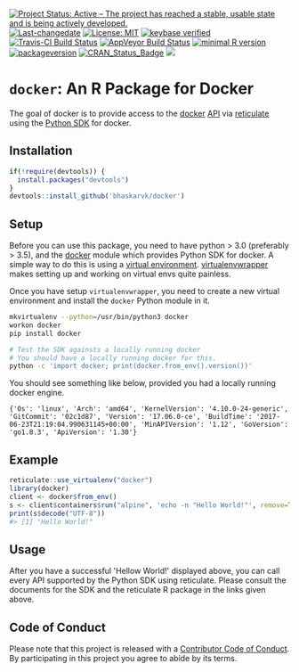 
[![Project Status: Active – The project has reached a stable, usable state and is being actively developed.](http://www.repostatus.org/badges/latest/active.svg)](http://www.repostatus.org/#active) [![Last-changedate](https://img.shields.io/badge/last%20change-2017--07--10-green.svg)](/commits/master) [![License: MIT](https://img.shields.io/badge/License-MIT-yellow.svg)](https://opensource.org/licenses/MIT) [![keybase verified](https://img.shields.io/badge/keybase-verified-brightgreen.svg)](https://gist.github.com/bhaskarvk/46fbf2ba7b5713151d7e) [![Travis-CI Build Status](https://travis-ci.org/bhaskarvk/docker.svg?branch=master)](https://travis-ci.org/bhaskarvk/docker) [![AppVeyor Build Status](https://ci.appveyor.com/api/projects/status/github/bhaskarvk/docker?branch=master&svg=true)](https://ci.appveyor.com/project/bhaskarvk/docker) [![minimal R version](https://img.shields.io/badge/R%3E%3D-3.1.0-6666ff.svg)](https://cran.r-project.org/) [![packageversion](https://img.shields.io/badge/Package%20version-0.0.1-orange.svg?style=flat-square)](commits/master) [![CRAN\_Status\_Badge](http://www.r-pkg.org/badges/version/docker)](https://cran.r-project.org/package=docker) [![](http://cranlogs.r-pkg.org/badges/grand-total/docker)](http://cran.rstudio.com/web/packages/docker/index.html)

`docker`: An R Package for Docker
=================================

The goal of docker is to provide access to the [docker](https://www.docker.com/) [API](https://docs.docker.com/engine/api/) via [reticulate](https://rstudio.github.io/reticulate/) using the [Python SDK](https://docker-py.readthedocs.io/en/stable/) for docker.

Installation
------------

``` r
if(!require(devtools)) {
  install.packages("devtools")
}
devtools::install_github('bhaskarvk/docker')
```

Setup
-----

Before you can use this package, you need to have python &gt; 3.0 (preferably &gt; 3.5), and the [docker](https://docker-py.readthedocs.io/en/stable/index.html) module which provides Python SDK for docker. A simple way to do this is using a [virtual environment](http://docs.python-guide.org/en/latest/dev/virtualenvs/). [virtualenvwrapper](http://docs.python-guide.org/en/latest/dev/virtualenvs/#virtualenvwrapper) makes setting up and working on virtual envs quite painless.

Once you have setup `virtualenvwrapper`, you need to create a new virtual environment and install the `docker` Python module in it.

``` bash
mkvirtualenv --python=/usr/bin/python3 docker
workon docker
pip install docker

# Test the SDK againsts a locally running docker
# You should have a locally running docker for this.
python -c 'import docker; print(docker.from_env().version())'
```

You should see something like below, provided you had a locally running docker engine.

    {'Os': 'linux', 'Arch': 'amd64', 'KernelVersion': '4.10.0-24-generic', 'GitCommit': '02c1d87', 'Version': '17.06.0-ce', 'BuildTime': '2017-06-23T21:19:04.990631145+00:00', 'MinAPIVersion': '1.12', 'GoVersion': 'go1.8.3', 'ApiVersion': '1.30'}

Example
-------

``` r
reticulate::use_virtualenv("docker")
library(docker)
client <- docker$from_env()
s <- client$containers$run("alpine", 'echo -n "Hello World!"', remove=TRUE)
print(s$decode("UTF-8"))
#> [1] "Hello World!"
```

Usage
-----

After you have a successful 'Hellow World!' displayed above, you can call every API supported by the Python SDK using reticulate. Please consult the documents for the SDK and the reticulate R package in the links given above.

Code of Conduct
---------------

Please note that this project is released with a [Contributor Code of Conduct](CONDUCT.md). By participating in this project you agree to abide by its terms.
